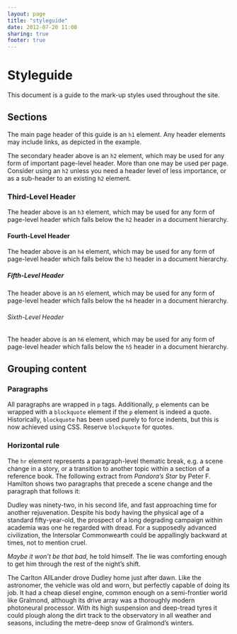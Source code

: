 ```yaml
---
layout: page
title: "styleguide"
date: 2012-07-20 11:08
sharing: true
footer: true
---
```


Styleguide
==========
This document is a guide to the mark-up styles used throughout the site.

Sections
--------
The main page header of this guide is an <code>h1</code> element. Any header elements may include links, as depicted in the example.

The secondary header above is an <code>h2</code> element, which may be used for any form of important page-level header. More than one may be used per page. Consider using an <code>h2</code> unless you need a header level of less importance, or as a sub-header to an existing <code>h2</code> element.

### Third-Level Header
The header above is an <code>h3</code> element, which may be used for any form of page-level header which falls below the <code>h2</code> header in a document hierarchy.

#### Fourth-Level Header
The header above is an <code>h4</code> element, which may be used for any form of page-level header which falls below the <code>h3</code> header in a document hierarchy.

##### Fifth-Level Header
The header above is an <code>h5</code> element, which may be used for any form of page-level header which falls below the <code>h4</code> header in a document hierarchy.

###### Sixth-Level Header
The header above is an <code>h6</code> element, which may be used for any form of page-level header which falls below the <code>h5</code> header in a document hierarchy.

Grouping content
----------------

### Paragraphs
All paragraphs are wrapped in <code>p</code> tags. Additionally, <code>p</code> elements can be wrapped with a <code>blockquote</code> element if the <code>p</code> element is indeed a quote. Historically, <code>blockquote</code> has been used purely to force indents, but this is now achieved using CSS. Reserve <code>blockquote</code> for quotes.

### Horizontal rule
The <code>hr</code> element represents a paragraph-level thematic break, e.g. a scene change in a story, or a transition to another topic within a section of a reference book. The following extract from <cite>Pandora’s Star</cite> by Peter F. Hamilton shows two paragraphs that precede a scene change and the paragraph that follows it:

<div class="example">
Dudley was ninety-two, in his second life, and fast approaching time for another rejuvenation. Despite his body having the physical age of a standard fifty-year-old, the prospect of a long degrading campaign within academia was one he regarded with dread. For a supposedly advanced civilization, the Intersolar Commonwearth could be appallingly backward at times, not to mention cruel.

<i>Maybe it won’t be that bad</i>, he told himself. The lie was comforting enough to get him through the rest of the night’s shift.

The Carlton AllLander drove Dudley home just after dawn. Like the astronomer, the vehicle was old and worn, but perfectly capable of doing its job. It had a cheap diesel engine, common enough on a semi-frontier world like Gralmond, although its drive array was a thoroughly modern photoneural processor. With its high suspension and deep-tread tyres it could plough along the dirt track to the observatory in all weather and seasons, including the metre-deep snow of Gralmond’s winters.
</div>
